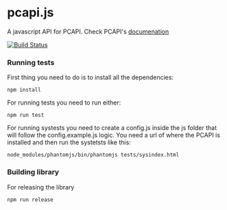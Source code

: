 pcapi.js
========

A javascript API for PCAPI. Check PCAPI's [documenation](https://github.com/edina/pcapi/blob/master/docs/PC_design_1_3.odt)


[![Build Status](https://travis-ci.org/edina/pcapi.js.svg?branch=master)](https://travis-ci.org/edina/pcapi.js.svg?branch=master)

### Running tests

First thing you need to do is to install all the dependencies:
```
npm install
```
For running tests you need to run either:
```
npm run test
```

For running systests you need to create a config.js inside the js folder that will follow the config.example.js logic. You need a url of where the PCAPI is installed and then run the systetsts like this:

```
node_modules/phantomjs/bin/phantomjs tests/sysindex.html
```


### Building library
For releasing the library
```
npm run release
```
